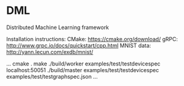 # DML
Distributed Machine Learning framework

Installation instructions:
CMake: https://cmake.org/download/
gRPC: http://www.grpc.io/docs/quickstart/cpp.html
MNIST data: http://yann.lecun.com/exdb/mnist/

...
cmake .
make
./build/worker examples/test/testdevicespec localhost:50051
./build/master examples/test/testdevicespec examples/test/testgraphspec.json
...
